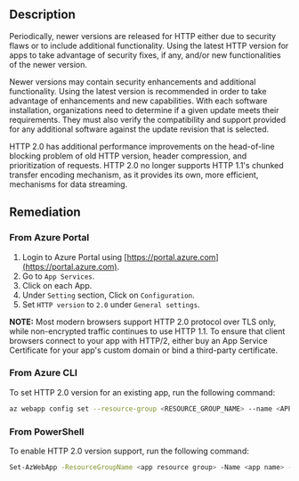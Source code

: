 ## Description

Periodically, newer versions are released for HTTP either due to security flaws or to include additional functionality. Using the latest HTTP version for apps to take advantage of security fixes, if any, and/or new functionalities of the newer version.

Newer versions may contain security enhancements and additional functionality. Using the latest version is recommended in order to take advantage of enhancements and new capabilities. With each software installation, organizations need to determine if a given update meets their requirements. They must also verify the compatibility and support provided for any additional software against the update revision that is selected.

HTTP 2.0 has additional performance improvements on the head-of-line blocking problem of old HTTP version, header compression, and prioritization of requests. HTTP 2.0 no longer supports HTTP 1.1's chunked transfer encoding mechanism, as it provides its own, more efficient, mechanisms for data streaming.

## Remediation

### From Azure Portal

1. Login to Azure Portal using [https://portal.azure.com](https://portal.azure.com).
2. Go to `App Services`.
3. Click on each App.
4. Under `Setting` section, Click on `Configuration`.
5. Set `HTTP version` to `2.0` under `General settings`.

**NOTE:** Most modern browsers support HTTP 2.0 protocol over TLS only, while non-encrypted traffic continues to use HTTP 1.1. To ensure that client browsers connect to your app with HTTP/2, either buy an App Service Certificate for your app's custom domain or bind a third-party certificate.

### From Azure CLI

To set HTTP 2.0 version for an existing app, run the following command:

```bash
az webapp config set --resource-group <RESOURCE_GROUP_NAME> --name <APP_NAME> --http20-enabled true
```

### From PowerShell

To enable HTTP 2.0 version support, run the following command:

```bash
Set-AzWebApp -ResourceGroupName <app resource group> -Name <app name> -Http20Enabled $true
```
